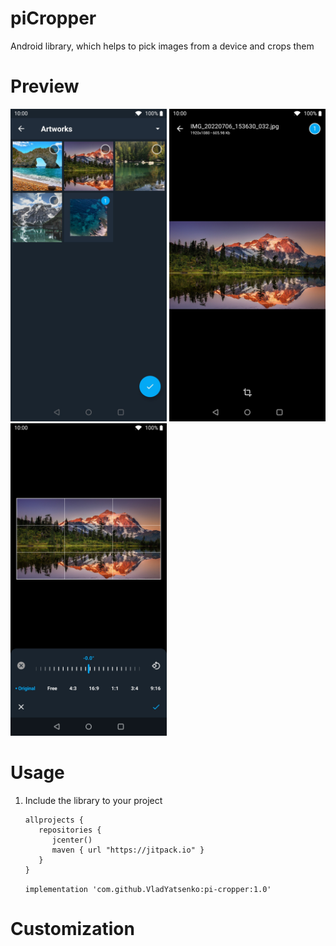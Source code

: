 # piCropper 
Android library, which helps to pick images from a device and crops them

# Preview 
<img src="media/Screenshot_20220706-154832.jpg" alt="" width="250"/> <img src="media/Screenshot_20220706-154855.jpg" alt="" width="250"/> <img src="media/Screenshot_20220706-154905.jpg" alt="" width="250"/>

# Usage

1. Include the library to your project

	```
	allprojects {
	   repositories {
	      jcenter()
	      maven { url "https://jitpack.io" }
	   }
	}
	```
  
    ``` implementation 'com.github.VladYatsenko:pi-cropper:1.0' ```
    
# Customization


